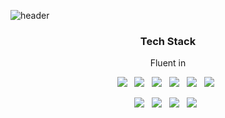 ![header](https://capsule-render.vercel.app/api?type=slice&color=D4DAE8&height=300&section=header&text=Jihun%20Lee&fontSize=90&fontColor=FFFFFF)

<h3 align ="center">Tech Stack</h3>

<p align ="center">Fluent in</p>

<p align = "center">
<img src="https://img.shields.io/badge/Python-3766AB?style=flat-square&logo=Python&logoColor=white"/> &nbsp;
<img src="https://img.shields.io/badge/Django-092E20?style=flat-square&logo=Django&logoColor=white"/> &nbsp;
<img src="https://img.shields.io/badge/MySQL-4479A1?style=flat-square&logo=MySQL&logoColor=white"/> &nbsp;
<img src="https://img.shields.io/badge/JavaScript-F7DF1E?style=flat-square&logo=JavaScript&logoColor=white"/> &nbsp;
<img src="https://img.shields.io/badge/CSS3-1572B6?style=flat-square&logo=CSS3&logoColor=white"/> &nbsp;
<img src="https://img.shields.io/badge/React-61DAFB?style=flat-square&logo=React&logoColor=white"/> &nbsp;
</p>

<p align = "center">
<a href="mailto:hunyi1000@hanyang.ac.kr"><img src="https://img.shields.io/badge/Gmail-EA4335?style=flat-square&logo=Gmail&logoColor=white"/></a> &nbsp;
<a href="https://open.kakao.com/o/stx1D86c"><img src="https://img.shields.io/badge/KakaoTalk-FFCD00?style=flat-square&logo=KakaoTalk&logoColor=white"/></a> &nbsp;
<a href="https://www.instagram.com"/_jihunyy"><img src="https://img.shields.io/badge/Instagram-E4405F?style=flat-square&logo=Gmail&logoColor=white"/></a> &nbsp;
<a href="https://blog.naver.com/hunyi1000"><img src="https://img.shields.io/badge/Hobby Blog-03C75A?style=flat-square&logo=Naver&logoColor=white"/></a> &nbsp;
</p>

<!--
**jihunyy/jihunyy** is a ✨ _special_ ✨ repository because its `README.md` (this file) appears on your GitHub profile.
